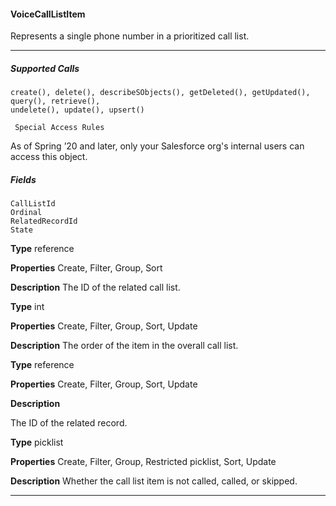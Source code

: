 #### VoiceCallListItem

Represents a single phone number in a prioritized call list.


-----

##### Supported Calls
```
create(), delete(), describeSObjects(), getDeleted(), getUpdated(), query(), retrieve(),
undelete(), update(), upsert()

 Special Access Rules

```
As of Spring ’20 and later, only your Salesforce org's internal users can access this object.

##### Fields

```
CallListId
Ordinal
RelatedRecordId
State

```

**Type**
reference

**Properties**
Create, Filter, Group, Sort

**Description**
The ID of the related call list.

**Type**
int

**Properties**
Create, Filter, Group, Sort, Update

**Description**
The order of the item in the overall call list.

**Type**
reference

**Properties**
Create, Filter, Group, Sort, Update

**Description**

The ID of the related record.

**Type**
picklist

**Properties**
Create, Filter, Group, Restricted picklist, Sort, Update

**Description**
Whether the call list item is not called, called, or skipped.


-----
